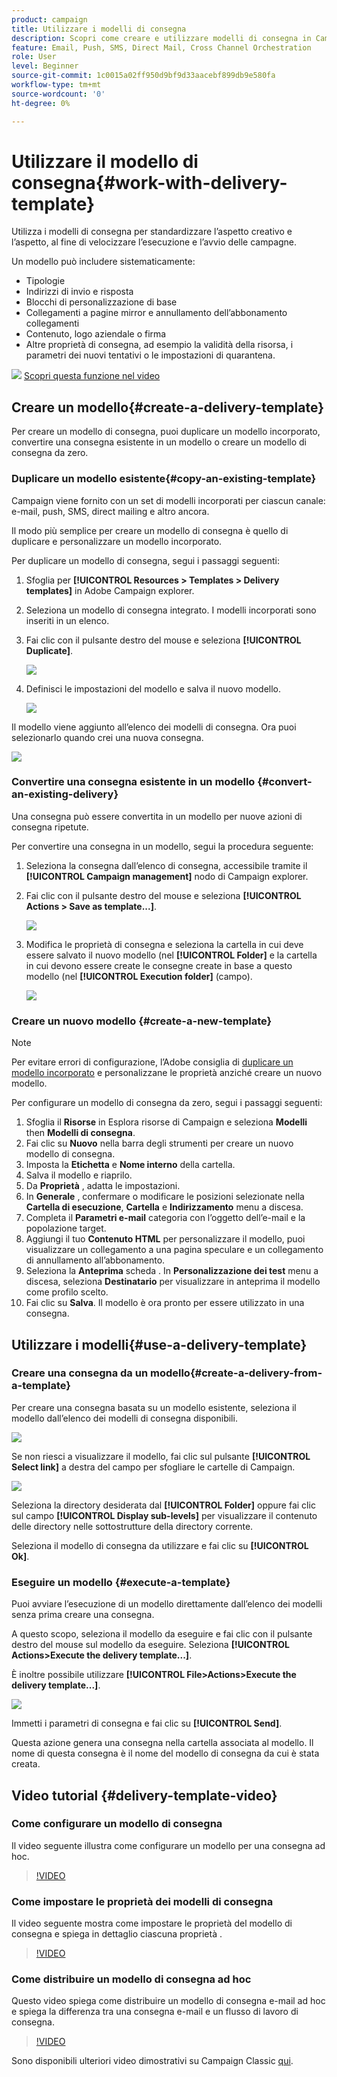 ```yaml
---
product: campaign
title: Utilizzare i modelli di consegna
description: Scopri come creare e utilizzare modelli di consegna in Campaign
feature: Email, Push, SMS, Direct Mail, Cross Channel Orchestration
role: User
level: Beginner
source-git-commit: 1c0015a02ff950d9bf9d33aacebf899db9e580fa
workflow-type: tm+mt
source-wordcount: '0'
ht-degree: 0%

---
```


# Utilizzare il modello di consegna{#work-with-delivery-template}

Utilizza i modelli di consegna per standardizzare l’aspetto creativo e l’aspetto, al fine di velocizzare l’esecuzione e l’avvio delle campagne.

Un modello può includere sistematicamente:

* Tipologie
* Indirizzi di invio e risposta
* Blocchi di personalizzazione di base
* Collegamenti a pagine mirror e annullamento dell’abbonamento collegamenti
* Contenuto, logo aziendale o firma
* Altre proprietà di consegna, ad esempio la validità della risorsa, i parametri dei nuovi tentativi o le impostazioni di quarantena.

![](assets/do-not-localize/how-to-video.png) [Scopri questa funzione nel video](#delivery-template-video)


## Creare un modello{#create-a-delivery-template}

Per creare un modello di consegna, puoi duplicare un modello incorporato, convertire una consegna esistente in un modello o creare un modello di consegna da zero.

### Duplicare un modello esistente{#copy-an-existing-template}

Campaign viene fornito con un set di modelli incorporati per ciascun canale: e-mail, push, SMS, direct mailing e altro ancora.

Il modo più semplice per creare un modello di consegna è quello di duplicare e personalizzare un modello incorporato.

Per duplicare un modello di consegna, segui i passaggi seguenti:

1. Sfoglia per **[!UICONTROL Resources > Templates > Delivery templates]** in Adobe Campaign explorer.
1. Seleziona un modello di consegna integrato. I modelli incorporati sono inseriti in un elenco.
1. Fai clic con il pulsante destro del mouse e seleziona **[!UICONTROL Duplicate]**.

   ![](assets/duplicate-built-in-template.png)

1. Definisci le impostazioni del modello e salva il nuovo modello.

   ![](assets/delivery-template-new.png)

Il modello viene aggiunto all’elenco dei modelli di consegna. Ora puoi selezionarlo quando crei una nuova consegna.

![](assets/select-the-new-template.png)

### Convertire una consegna esistente in un modello {#convert-an-existing-delivery}

Una consegna può essere convertita in un modello per nuove azioni di consegna ripetute.

Per convertire una consegna in un modello, segui la procedura seguente:

1. Seleziona la consegna dall’elenco di consegna, accessibile tramite il **[!UICONTROL Campaign management]** nodo di Campaign explorer.

1. Fai clic con il pulsante destro del mouse e seleziona **[!UICONTROL Actions > Save as template...]**.

   ![](assets/save-as-template.png)

1. Modifica le proprietà di consegna e seleziona la cartella in cui deve essere salvato il nuovo modello (nel **[!UICONTROL Folder]** e la cartella in cui devono essere create le consegne create in base a questo modello (nel **[!UICONTROL Execution folder]** (campo).

   ![](assets/template-select-folders.png)

### Creare un nuovo modello {#create-a-new-template}

>[!NOTE]
>
>Per evitare errori di configurazione, l’Adobe consiglia di [duplicare un modello incorporato](#copy-an-existing-template) e personalizzane le proprietà anziché creare un nuovo modello.

Per configurare un modello di consegna da zero, segui i passaggi seguenti:

1. Sfoglia il **Risorse** in Esplora risorse di Campaign e seleziona **Modelli** then **Modelli di consegna**.
1. Fai clic su **Nuovo** nella barra degli strumenti per creare un nuovo modello di consegna.
1. Imposta la **Etichetta** e **Nome interno** della cartella.
1. Salva il modello e riaprilo.
1. Da **Proprietà** , adatta le impostazioni.
1. In **Generale** , confermare o modificare le posizioni selezionate nella **Cartella di esecuzione**, **Cartella** e **Indirizzamento** menu a discesa.
1. Completa il **Parametri e-mail** categoria con l’oggetto dell’e-mail e la popolazione target.
1. Aggiungi il tuo **Contenuto HTML** per personalizzare il modello, puoi visualizzare un collegamento a una pagina speculare e un collegamento di annullamento all’abbonamento.
1. Seleziona la **Anteprima** scheda . In **Personalizzazione dei test** menu a discesa, seleziona **Destinatario** per visualizzare in anteprima il modello come profilo scelto.
1. Fai clic su **Salva**. Il modello è ora pronto per essere utilizzato in una consegna.


## Utilizzare i modelli{#use-a-delivery-template}

### Creare una consegna da un modello{#create-a-delivery-from-a-template}

Per creare una consegna basata su un modello esistente, seleziona il modello dall’elenco dei modelli di consegna disponibili.

![](assets/select-the-new-template.png)

Se non riesci a visualizzare il modello, fai clic sul pulsante **[!UICONTROL Select link]** a destra del campo per sfogliare le cartelle di Campaign.

![](assets/browse-templates.png)

Seleziona la directory desiderata dal **[!UICONTROL Folder]** oppure fai clic sul campo **[!UICONTROL Display sub-levels]** per visualizzare il contenuto delle directory nelle sottostrutture della directory corrente.

Seleziona il modello di consegna da utilizzare e fai clic su **[!UICONTROL Ok]**.

### Eseguire un modello {#execute-a-template}

Puoi avviare l’esecuzione di un modello direttamente dall’elenco dei modelli senza prima creare una consegna.

A questo scopo, seleziona il modello da eseguire e fai clic con il pulsante destro del mouse sul modello da eseguire. Seleziona **[!UICONTROL Actions>Execute the delivery template...]**.

È inoltre possibile utilizzare **[!UICONTROL File>Actions>Execute the delivery template...]**.

![](assets/execute-delivery-template.png)

Immetti i parametri di consegna e fai clic su **[!UICONTROL Send]**.

Questa azione genera una consegna nella cartella associata al modello. Il nome di questa consegna è il nome del modello di consegna da cui è stata creata.


## Video tutorial {#delivery-template-video}

### Come configurare un modello di consegna

Il video seguente illustra come configurare un modello per una consegna ad hoc.

>[!VIDEO](https://video.tv.adobe.com/v/342082?quality=12)

### Come impostare le proprietà dei modelli di consegna

Il video seguente mostra come impostare le proprietà del modello di consegna e spiega in dettaglio ciascuna proprietà .

>[!VIDEO](https://video.tv.adobe.com/v/338969?quality=12)

### Come distribuire un modello di consegna ad hoc

Questo video spiega come distribuire un modello di consegna e-mail ad hoc e spiega la differenza tra una consegna e-mail e un flusso di lavoro di consegna.

>[!VIDEO](https://video.tv.adobe.com/v/338965?quality=12)

Sono disponibili ulteriori video dimostrativi su Campaign Classic [qui](https://experienceleague.adobe.com/docs/campaign-classic-learn/tutorials/overview.html?lang=it).
